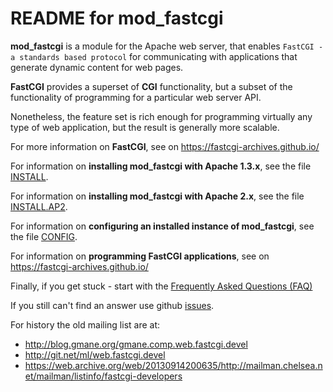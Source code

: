 # README for mod_fastcgi

**mod_fastcgi** is a module for the Apache web server, that enables
`FastCGI - a standards based protocol` for communicating with
applications that generate dynamic content for web pages.

**FastCGI** provides a superset of **CGI** functionality, but a subset of the
functionality of programming for a particular web server API.

Nonetheless, the feature set is rich enough for programming virtually
any type of web application, but the result is generally more
scalable.  

For more information on **FastCGI**, see on https://fastcgi-archives.github.io/

For information on **installing mod_fastcgi with Apache 1.3.x**, see the
file [INSTALL](INSTALL.md).

For information on **installing mod_fastcgi with Apache 2.x**, see the
file [INSTALL.AP2](INSTALL.AP2.md).

For information on **configuring an installed instance of mod_fastcgi**,
see the file [CONFIG](CONFIG.md). 

For information on **programming FastCGI applications**, see on https://fastcgi-archives.github.io/

Finally, if you get stuck - start with the [Frequently Asked Questions
(FAQ)](https://fastcgi-archives.github.io/FastCGI_FAQ.html)

If you still can't find an answer use github [issues](https://github.com/FastCGI-Archives/mod_fastcgi/issues).

For history the old mailing list are at:

- http://blog.gmane.org/gmane.comp.web.fastcgi.devel
- http://git.net/ml/web.fastcgi.devel
- https://web.archive.org/web/20130914200635/http://mailman.chelsea.net/mailman/listinfo/fastcgi-developers
